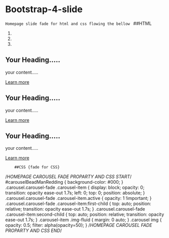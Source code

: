 # Bootstrap-4-slide
``Homepage slide fade for html and css flowing the bellow
``
##HTML
 <section id="showcase" class="bg-dark">
		        <div id="myCarousel" class="carousel carousel-fade" data-ride="carousel" data-interval="50000">
		          <ol class="carousel-indicators">
		            <li data-slide-to="0" data-target="#myCarousel" class="active"></li>
		            <li data-slide-to="1" data-target="#myCarousel"></li>
		            <li data-slide-to="2" data-target="#myCarousel"></li>
		          </ol>
		            <div class="carousel-inner">
		                <div class="carousel-item carousel-bg-1 active">
		                    <div class="container">
		                        <div class="carousel-caption h-100">
		                          <div class="hero-area-table d-table w-100 h-100">
		                            <div class="hero-area-tablcell d-table-cell align-middle">
		                               <h1 class="mb-3">Your Heading.....</h1>
		                                <p>your content.....</p>
		                                <a href="#" class="btn btn-danger py-2 px-3">Learn more</a>
		                          </div>
		                        </div>
		                      </div>
		                    </div>
		                </div>
		                <div class="carousel-item carousel-bg-2">
		                    <div class="container">
		                        <div class="carousel-caption h-100">
		                          <div class="hero-area-table d-table w-100 h-100">
		                            <div class="hero-area-tablcell d-table-cell align-middle">
		                            <h1 class="mb-3">Your Heading.....</h1>
		                                <p>your content.....</p>
		                                <a href="#" class="btn btn-primary py-2 px-3">Learn more</a>
		                          </div>
		                        </div>
		                      </div>
		                    </div>
		                </div>
		                <div class="carousel-item carousel-bg-3">
		                    <div class="container">
		                        <div class="carousel-caption h-100">
		                          <div class="hero-area-table d-table w-100 h-100">
		                            <div class="hero-area-tablcell d-table-cell align-middle">
		                                <h1 class="mb-3">Your Heading.....</h1>
		                                <p>your content.....</p>
		                                <a href="#" class="btn btn-warning py-2 px-3">Learn more</a>
		                          </div>
		                        </div>
		                      </div>
		                    </div>
		                </div>
		            </div>
		            <a href="#myCarousel" class="carousel-control-prev" role="button" data-slide="prev">
		              <span class="fa fa-long-arrow-left" aria-hidden="true"></span>
		            </a>
		            <a href="#myCarousel" class="carousel-control-next" role="button" data-slide="next">
		              <span class="fa fa-long-arrow-right" aria-hidden="true"></span>
		            </a>
		        </div>
		    </section>
        
        
        ##CSS {fade for CSS}
/*HOMEPAGE CAROUSEL FADE PROPARTY AND CSS START*/
#carouselBeadManRedding {
    background-color: #000;
}
.carousel.carousel-fade .carousel-item {
    display: block;
    opacity: 0;
    transition: opacity ease-out 1.7s;
    left: 0;
    top: 0;
    position: absolute;
}
.carousel.carousel-fade .carousel-item.active {
    opacity: 1 !important;
}
.carousel.carousel-fade .carousel-item:first-child {
    top: auto;
    position: relative;
    transition: opacity ease-out 1.7s;
}
.carousel.carousel-fade .carousel-item:second-child {
    top: auto;
    position: relative;
    transition: opacity ease-out 1.7s;
}
.carousel-item .img-fluid {
    margin: 0 auto;
}
.carousel img {
    opacity: 0.5;
    filter: alpha(opacity=50);
}
/*HOMEPAGE CAROUSEL FADE PROPARTY AND CSS END*/
        

